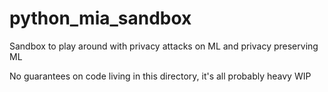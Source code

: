 # python_mia_sandbox
Sandbox to play around with privacy attacks on ML and privacy preserving ML


No guarantees on code living in this directory, it's all probably heavy WIP
